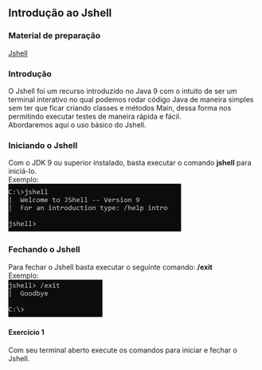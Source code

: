 ## Introdução ao Jshell

### Material de preparação
[Jshell](https://imasters.com.br/desenvolvimento/introducao-ao-java-9-jshell)<br/>


### Introdução
O Jshell foi um recurso introduzido no Java 9 com o intuito de ser um terminal interativo no qual podemos rodar código Java de maneira simples 
sem ter que ficar criando classes e métodos Main, dessa forma nos permitindo executar testes de maneira rápida e fácil.<br/>
Abordaremos aqui o uso básico do Jshell.


### Iniciando o Jshell
Com o JDK 9 ou superior instalado, basta executar o comando **jshell** para iniciá-lo.<br/>
Exemplo:<br/>
<img src="https://github.com/corelioBH/design-app-java/blob/master/Novos%20Releases%20Java/src/laboratorio1/parte1/exemplos/exemplo1.PNG"/>

### Fechando o Jshell
Para fechar o Jshell basta executar o seguinte comando: **/exit**<br/>
Exemplo:<br/>
<img src="https://github.com/corelioBH/design-app-java/blob/master/Novos%20Releases%20Java/src/laboratorio1/parte1/exemplos/exemplo2.PNG"/>

#### Exercício 1
Com seu terminal aberto execute os comandos para iniciar e fechar o Jshell.



